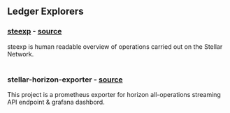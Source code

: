 ## Ledger Explorers

### [steexp](https://steexp.com/) - [source](https://github.com/chatch/stellarexplorer)   
steexp is human readable overview of operations carried out on the Stellar Network.  
&nbsp;

### stellar-horizon-exporter - [source](https://github.com/smorano/stellar-horizon-exporter)   
This project is a prometheus exporter for horizon all-operations streaming API endpoint & grafana dashbord.
&nbsp;
